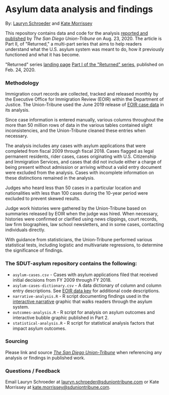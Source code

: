 # Asylum data analysis and findings
By: [Lauryn Schroeder](https://www.sandiegouniontribune.com/sdut-lauryn-schroeder-staff.html) and [Kate Morrissey](https://www.sandiegouniontribune.com/sdut-kate-morrissey-staff.html)

This repository contains data and code for the analysis [reported and published](https://www.sandiegouniontribune.com/news/immigration/story/2020-08-23/who-gets-asylum-even-before-trump-system-was-riddled-with-bias-and-disparities) by *The San Diego Union-Tribune* on Aug. 23, 2020. The article is Part II, of "Returned," a multi-part series that aims to help readers understand what the U.S. asylum system was meant to do, how it previously functioned and what it has become.

"Returned" series [landing page](https://www.sandiegouniontribune.com/returned)
[Part I of the "Returned" series](https://www.sandiegouniontribune.com/news/immigration/story/2020-02-24/protecting-the-worlds-most-vulnerable-what-it-takes-to-make-a-case-under-us-asylum-system#nt=00000170-75a7-d4fb-a17d-7de7f56b0001-liS0promoButtonnt=00000170-75a7-d4fb-a17d-7de7f56b0001-liS0promoButton), published on Feb. 24, 2020.

### Methodology

Immigration court records are collected, tracked and released monthly by the Executive Office for Immigration Review (EOIR) within the Department of Justice. The Union-Tribune used the June 2019 release of [EOIR case data](https://www.justice.gov/eoir/foia-library-0) in its analysis.

Since case information is entered manually, various columns throughout the more than 50 million rows of data in the various tables contained slight inconsistencies, and the Union-Tribune cleaned these entries when necessary.

The analysis includes any cases with asylum applications that were completed from fiscal 2009 through fiscal 2018. Cases flagged as legal permanent residents, rider cases, cases originating with U.S. Citizenship and Immigration Services, and cases that did not include either a charge of being present without admission or arriving without a valid entry document were excluded from the analysis. Cases with incomplete information on these distinctions remained in the analysis.

Judges who heard less than 50 cases in a particular location and nationalities with less than 100 cases during the 10-year period were excluded to prevent skewed results.

Judge work histories were gathered by the Union-Tribune based on summaries released by EOIR when the judge was hired. When necessary, histories were confirmed or clarified using news clippings, court records, law firm biographies, law school newsletters, and in some cases, contacting individuals directly.

With guidance from statisticians, the Union-Tribune performed various statistical tests, including logistic and multivariate regressions, to determine the significance of findings.

### The SDUT-asylum repository contains the following:

- `asylum-cases.csv` - Cases with asylum applications filed that received initial decisions from FY 2009 through FY 2018.
- `asylum-cases-dictionary.csv` - A data dictionary of column and column entry descriptions. See [EOIR data key](https://www.justice.gov/eoir/page/file/eoir-case-data-code-key/download) for additional code descriptions.
- `narrative-analysis.R` - R script documenting findings used in the [interactive narrative](https://www.sandiegouniontribune.com/news/immigration/story/2020-08-23/asylum-system-interactive-experience) graphic that walks readers through the asylum system.
- `outcomes-analysis.R` - R script for analysis on asylum outcomes and interactive bubble graphic published in Part 2.
- `statistical-analysis.R` - R script for statistical analysis factors that impact asylum outcomes.

### Sourcing
Please link and source [*The San Diego Union-Tribune*](https://www.sandiegouniontribune.com/) when referencing any analysis or findings in published work.

### Questions / Feedback

Email Lauryn Schroeder at [lauryn.schroeder@sduniontribune.com](mailto:lauryn.schroeder@sduniontribune.com) or Kate Morrissey at [kate.morrissey@sduniontribune.com](mailto:kate.morrissey@sduniontribune.com).
